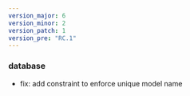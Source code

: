```yaml
---
version_major: 6
version_minor: 2
version_patch: 1
version_pre: "RC.1"
---
```


### database

- fix: add constraint to enforce unique model name
